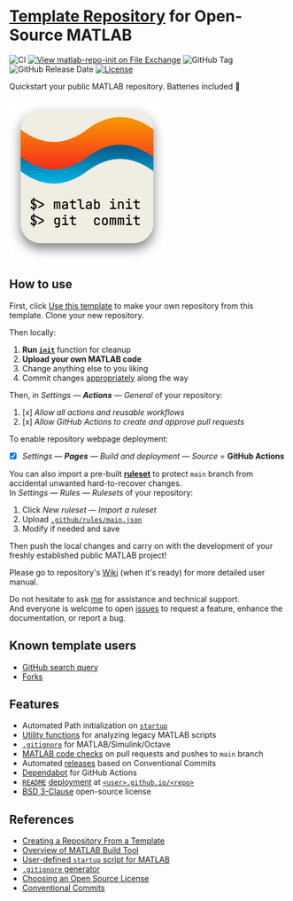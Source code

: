 # [Template Repository](https://github.com/djmaxus/matlab-repo-init) for Open-Source MATLAB

![CI](https://github.com/djmaxus/matlab-repo-init/actions/workflows/ci.yml/badge.svg?branch=main)
[![View matlab-repo-init on File Exchange](https://www.mathworks.com/matlabcentral/images/matlab-file-exchange.svg)](https://uk.mathworks.com/matlabcentral/fileexchange/171364-matlab-repo-init)
![GitHub Tag](https://img.shields.io/github/v/tag/djmaxus/matlab-repo-init?sort=semver&style=flat&label=version)
![GitHub Release Date](https://img.shields.io/github/release-date/djmaxus/matlab-repo-init?display_date=published_at&style=flat&label=dated)
[![License](https://img.shields.io/badge/License-BSD_3--Clause-blue.svg)](https://opensource.org/licenses/BSD-3-Clause)

Quickstart your public MATLAB repository. Batteries included 🔋

<!-- markdownlint-disable MD033 -->
<img src="doc/matlab-repo-init.png" width=280 alt="logo">
<!-- markdownlint-enable MD033 -->

## How to use

First, click [Use this template][github-use-template]
to make your own repository from this template.
Clone your new repository.

Then locally:

1. **Run [`init`](./init.m)** function for cleanup
2. **Upload your own MATLAB code**
3. Change anything else to you liking
4. Commit changes [appropriately][conventional-commits] along the way

Then, in _Settings — **Actions** — General_ of your repository:

1. [x] _Allow all actions and reusable workflows_
2. [x] _Allow GitHub Actions to create and approve pull requests_

To enable repository webpage deployment:
- [x] _Settings — **Pages** — Build and deployment — Source_ = **GitHub Actions**

You can also import a pre-built [**ruleset**](.github/rules/main.json) to protect
`main` branch from accidental unwanted hard-to-recover changes.\
In _Settings — Rules — Rulesets_ of your repository:

1. Click _New ruleset — Import a ruleset_
2. Upload [`.github/rules/main.json`](.github/rules/main.json)
3. Modify if needed and save

Then push the local changes and carry on with the development
of your freshly established public MATLAB project!

Please go to repository's [Wiki][wiki] (when it's ready)
for more detailed user manual.

Do not hesitate to ask [me](https://djmaxus.github.io/)
for assistance and technical support.\
And everyone is welcome to open
[issues](https://github.com/djmaxus/matlab-repo-init/issues)
to request a feature, enhance the documentation, or report a bug.

## Known template users

- [GitHub search query](https://github.com/search?q=%22Generated+from+matlab-repo-init%22+OR+%22https%3A%2F%2Fgithub.com%2Fdjmaxus%2Fmatlab-repo-init+%28BSD+3-Clause+License%29%22&type=code)
- [Forks](https://github.com/djmaxus/matlab-repo-init/forks?include=active%2Cinactive%2Cnetwork&page=1&period=2y)

<!-- TEMPLATE_LIST_START -->
<!-- TEMPLATE_LIST_END -->

## Features

- Automated Path initialization on [`startup`](startup.m)
- [Utility functions](util/) for analyzing legacy MATLAB scripts
- [`.gitignore`](.gitignore) for MATLAB/Simulink/Octave
- [MATLAB code checks](.github/workflows/matlab.yml)
on pull requests and pushes to `main` branch
- Automated [releases](.github/workflows/release-please.yml)
based on Conventional Commits
- [Dependabot](.github/dependabot.yml) for GitHub Actions
- [`README`](README.md) [deployment](.github/workflows/webpage.yml) at [`<user>.github.io/<repo>`](https://djmaxus.github.io/matlab-repo-init)
- [BSD 3-Clause](LICENSE) open-source license

## References

- [Creating a Repository From a Template](https://docs.github.com/en/repositories/creating-and-managing-repositories/creating-a-repository-from-a-template)
- [Overview of MATLAB Build Tool](https://mathworks.com/help/matlab/matlab_prog/overview-of-matlab-build-tool.html)
- [User-defined `startup` script for MATLAB](https://mathworks.com/help/matlab/ref/startup.html)
- [`.gitignore` generator](https://gitignore.io)
- [Choosing an Open Source License](https://choosealicense.com/)
- [Conventional Commits][conventional-commits]

[github-use-template]: https://github.com/new?template_name=matlab-repo-init&template_owner=djmaxus
[conventional-commits]: https://www.conventionalcommits.org
[wiki]: https://github.com/djmaxus/matlab-repo-init/wiki
